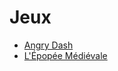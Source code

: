 <!-- TITLE: Accueil -->
<!-- SUBTITLE:  -->

# Jeux
* [Angry Dash](angry-dash/summary)
* [L'Épopée Médiévale](http://06games.ddns.net:8887/epopee-medievale/summary)